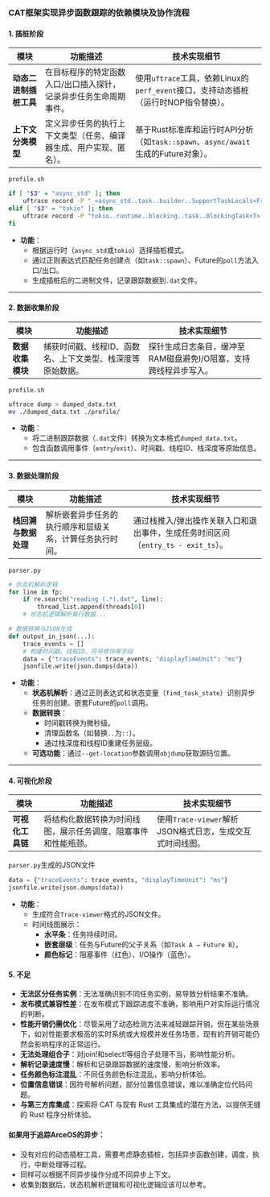 
### **CAT框架实现异步函数跟踪的依赖模块及协作流程**

#### **1. 插桩阶段**  

  | **模块**                | **功能描述**                                                                 | **技术实现细节**                                                                 |
  |-------------------------|-----------------------------------------------------------------------------|---------------------------------------------------------------------------------|
  | **动态二进制插桩工具**   | 在目标程序的特定函数入口/出口插入探针，记录异步任务生命周期事件。              | 使用`uftrace`工具，依赖Linux的`perf_event`接口，支持动态插桩（运行时NOP指令替换）。 |
  | **上下文分类模型**       | 定义异步任务的执行上下文类型（任务、编译器生成、用户实现、匿名）。             | 基于Rust标准库和运行时API分析（如`task::spawn`、`async/await`生成的Future对象）。 |

`profile.sh`  
  ```bash
  if [ "$3" = "async_std" ]; then
      uftrace record -P "_<async_std..task..builder..SupportTaskLocals<F> as core..future..future..Future>::poll::_{{closure}}" ... $1
  elif [ "$3" = "tokio" ]; then
      uftrace record -P "tokio..runtime..blocking..task..BlockingTask<T> as core..future..future..Future" ... $1
  fi
  ```
- **功能**：  
  - 根据运行时（`async_std`或`tokio`）选择插桩模式。  
  - 通过正则表达式匹配任务创建点（如`task::spawn`）、Future的`poll`方法入口/出口。  
  - 生成插桩后的二进制文件，记录跟踪数据到`.dat`文件。  

---

#### **2. 数据收集阶段**  

  | **模块**        | **功能描述**                                                                 | **技术实现细节**                                                                 |
  |-----------------|-----------------------------------------------------------------------------|---------------------------------------------------------------------------------|
  | **数据收集模块** | 捕获时间戳、线程ID、函数名、上下文类型、栈深度等原始数据。                     | 探针生成日志条目，缓冲至RAM磁盘避免I/O阻塞，支持跨线程异步写入。                  |

`profile.sh`  
  ```bash
  uftrace dump > dumped_data.txt
  mv ./dumped_data.txt ./profile/
  ```
- **功能**：  
  - 将二进制跟踪数据（`.dat`文件）转换为文本格式`dumped_data.txt`。  
  - 包含函数调用事件（`entry`/`exit`）、时间戳、线程ID、栈深度等原始信息。  

---

#### **3. 数据处理阶段**  

  | **模块**                | **功能描述**                                                                 | **技术实现细节**                                                                 |
  |-------------------------|-----------------------------------------------------------------------------|---------------------------------------------------------------------------------|
  | **栈回溯与数据处理**     | 解析嵌套异步任务的执行顺序和层级关系，计算任务执行时间。                       | 通过栈推入/弹出操作关联入口和退出事件，生成任务时间区间（`entry_ts - exit_ts`）。 |

`parser.py`   
  ```python
  # 状态机解析逻辑
  for line in fp:
      if re.search("reading (.*).dat", line):
          thread_list.append(threads[0])  
      # 状态机逻辑解析每行数据...

  # 数据转换与JSON生成
  def output_in_json(...):
      trace_events = []
      # 构建时间戳、线程ID、符号修饰等字段
      data = {"traceEvents": trace_events, "displayTimeUnit": "ms"} 
      jsonfile.write(json.dumps(data))
  ```
- **功能**：  
  - **状态机解析**：通过正则表达式和状态变量（`find_task_state`）识别异步任务的创建、嵌套Future的`poll`调用。  
  - **数据转换**：  
    - 时间戳转换为微秒级。  
    - 清理函数名（如替换`..`为`::`）。  
    - 通过栈深度和线程ID重建任务层级。  
  - **可选功能**：通过`--get-location`参数调用`objdump`获取源码位置。  

---

#### **4. 可视化阶段**  
  
  | **模块**          | **功能描述**                                                                 | **技术实现细节**                                                                 |
  |-------------------|-----------------------------------------------------------------------------|---------------------------------------------------------------------------------|
  | **可视化工具链**   | 将结构化数据转换为时间线图，展示任务调度、阻塞事件和性能瓶颈。                 | 使用`Trace-viewer`解析JSON格式日志，生成交互式时间线图。                          |

`parser.py`生成的JSON文件  
  ```python
  data = {"traceEvents": trace_events, "displayTimeUnit": "ms"} 
  jsonfile.write(json.dumps(data))
  ```
- **功能**：  
  - 生成符合`Trace-viewer`格式的JSON文件。  
  - 时间线图展示：  
    - **水平条**：任务持续时间。  
    - **嵌套层级**：任务与Future的父子关系（如`Task A → Future B`）。  
    - **颜色标记**：阻塞事件（红色）、I/O操作（蓝色）。
      
#### **5. 不足**
 - **无法区分任务实例**：无法准确识别不同任务实例，易导致分析结果不准确。
 - **发布模式兼容性差**：在发布模式下跟踪进度不准确，影响用户对实际运行情况的判断。
 - **性能开销仍需优化**：尽管采用了动态检测方法来减轻跟踪开销，但在某些场景下，如对性能要求极高的实时系统或大规模并发任务场景，现有的开销可能仍然会影响程序的正常运行。
 - **无法处理组合子**：对join!和select!等组合子处理不当，影响性能分析。
 - **解析记录速度慢**：解析和记录跟踪数据的速度慢，影响分析效率。
 - **任务颜色标注混乱**：不同任务颜色标注混乱，影响分析体验。
 - **位置信息错误**：因符号解析问题，部分位置信息错误，难以准确定位代码问题。
 - **与第三方库集成**：探索将 CAT 与现有 Rust ⼯具集成的潜在⽅法，以提供⽆缝的 Rust 程序分析体验。

#### 如果用于追踪ArceOS的异步：
- 没有对应的动态插桩工具，需要考虑静态插桩，包括异步函数创建，调度，执行，中断处理等过程。
- 同样可以根据不同异步操作分成不同异步上下文。
- 收集到数据后，状态机解析逻辑和可视化逻辑应该可以参考。

